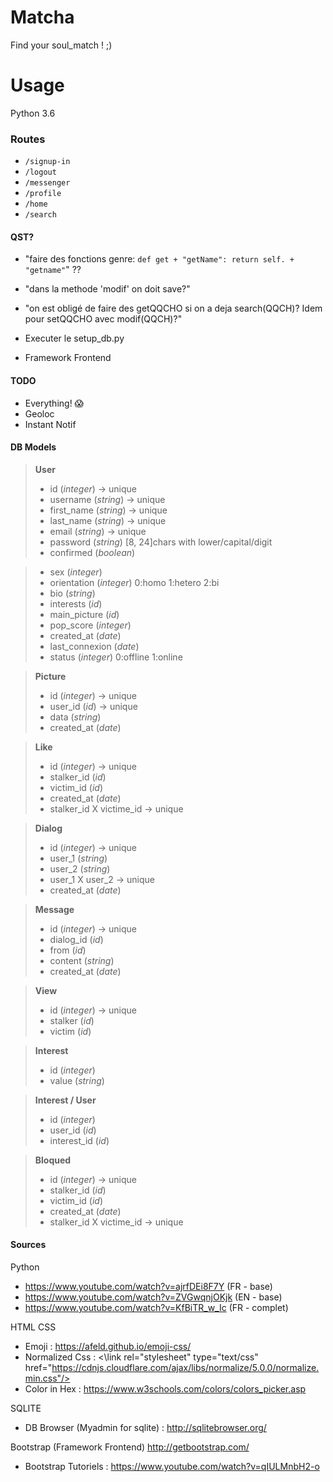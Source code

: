 # Matcha
Find your soul_match ! ;)

# Usage 
Python 3.6

### Routes
- `/signup-in`
- `/logout`
- `/messenger`
- `/profile`
- `/home`
- `/search`

#### QST?
- "faire des fonctions genre: `def get + "getName": return self. + "getname"`" ??
- "dans la methode 'modif' on doit save?"
- "on est obligé de faire des getQQCHO si on a deja search(QQCH)? Idem pour setQQCHO avec modif(QQCH)?"

- Executer le setup_db.py
- Framework Frontend

#### TODO
- Everything! :scream:
- Geoloc
- Instant Notif

#### DB Models
> **User**
> - id (*integer*) -> unique
> - username (*string*) -> unique
> - first_name (*string*) -> unique
> - last_name (*string*) -> unique
> - email (*string*) -> unique
> - password (*string*) [8, 24]chars with lower/capital/digit
> - confirmed (*boolean*)
<!-- > - token (*string*) -->
<!-- > - expired_at (*date*) -->
> - sex (*integer*)
> - orientation (*integer*) 0:homo 1:hetero 2:bi
> - bio (*string*)
> - interests (*id*)
> - main_picture (*id*)
> - pop_score (*integer*)
> - created_at (*date*)
> - last_connexion (*date*)
> - status (*integer*) 0:offline 1:online
 
> **Picture**
> - id (*integer*) -> unique
> - user_id (*id*) -> unique
> - data (*string*)
> - created_at (*date*)

> **Like**
> - id (*integer*) -> unique
> - stalker_id (*id*)
> - victim_id (*id*)
> - created_at (*date*)
> - stalker_id X victime_id -> unique

> **Dialog**
> - id (*integer*) -> unique
> - user_1 (*string*)
> - user_2 (*string*)
> - user_1 X user_2 -> unique
> - created_at (*date*)

> **Message**
> - id (*integer*) -> unique
> - dialog_id (*id*)
> - from (*id*)
> - content (*string*)
> - created_at (*date*)

> **View**
> - id (*integer*) -> unique
> - stalker (*id*)
> - victim (*id*)

> **Interest**
> - id (*integer*)
> - value (*string*)

> **Interest / User**
> - id (*integer*)
> - user_id (*id*)
> - interest_id (*id*)

> **Bloqued**
> - id (*integer*) -> unique
> - stalker_id (*id*)
> - victim_id (*id*)
> - created_at (*date*)
> - stalker_id X victime_id -> unique

#### Sources
Python
- https://www.youtube.com/watch?v=ajrfDEi8F7Y (FR - base)
- https://www.youtube.com/watch?v=ZVGwqnjOKjk (EN - base)
- https://www.youtube.com/watch?v=KfBiTR_w_Ic (FR - complet)

HTML CSS
- Emoji : https://afeld.github.io/emoji-css/
- Normalized Css : <\link rel="stylesheet" type="text/css" href="https://cdnjs.cloudflare.com/ajax/libs/normalize/5.0.0/normalize.min.css"/>
- Color in Hex : https://www.w3schools.com/colors/colors_picker.asp

SQLITE
- DB Browser (Myadmin for sqlite) : http://sqlitebrowser.org/

Bootstrap (Framework Frontend) http://getbootstrap.com/
- Bootstrap Tutoriels : https://www.youtube.com/watch?v=qIULMnbH2-o